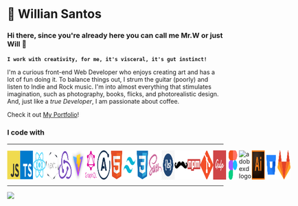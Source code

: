 # 👾 Willian Santos

### Hi there, since you're already here you can call me Mr.W or just Will 👋

**`I work with creativity, for me, it's visceral, it's gut instinct!`**

I'm a curious front-end Web Developer who enjoys creating art and has a lot of fun doing it. To balance things out, I strum the guitar (poorly) and listen to Indie and Rock music. I'm into almost everything that stimulates imagination, such as photography, books, flicks, and photorealistic design. And, just like a _true Developer_, I am passionate about coffee.

Check it out [My Portfolio](https://mrwsantos.github.io/mrwsantos.io/)!

### I code with

<hr/>
<p style="display: flex">
<img alt="js logo" title="js logo"  src="https://raw.githubusercontent.com/mrwsantos/mrwsantos/main/images/icon-js.svg" style="width: 30px"/>
<img alt="typescript logo" title="typescript logo" src="https://raw.githubusercontent.com/mrwsantos/mrwsantos/main/images/icon-ts.svg" style="width: 30px"/>
<img alt="react logo" title="react logo"  src="https://raw.githubusercontent.com/mrwsantos/mrwsantos/main/images/icon-react.svg" style="width: 30px"/>
 
<img alt="nextjs logo" title="nextjs logo"  src="https://raw.githubusercontent.com/mrwsantos/mrwsantos/main/images/icon-next.png" style="width: 30px"/>
<img alt="redux logo" title="redux logo"  src="https://raw.githubusercontent.com/mrwsantos/mrwsantos/main/images/icon-redux.svg" style="width: 30px"/>
  <img alt="vite logo" title="vite logo"  src="https://raw.githubusercontent.com/mrwsantos/mrwsantos/main/images/icon-vite.png" style="width: 30px"/> 
     <img alt="graphql logo" title="graphql logo"  src="https://raw.githubusercontent.com/mrwsantos/mrwsantos/main/images/icon-graphql.png" style="width: 30px"/>
  <img alt="apollo logo" title="apollo logo"  src="https://raw.githubusercontent.com/mrwsantos/mrwsantos/main/images/icon-apollo.png" style="width: 30px"/>
  <img alt="html logo" title="html logo"  src="https://raw.githubusercontent.com/mrwsantos/mrwsantos/main/images/icon-html.svg" style="width: 30px"/>
 <img alt="tailwind logo" title="tailwind logo" src="https://raw.githubusercontent.com/mrwsantos/mrwsantos/main/images/icon-tailwind.png" style="width: 30px" />
<img alt="css3 logo" title="css logo"  src="https://raw.githubusercontent.com/mrwsantos/mrwsantos/main/images/icon-css.svg" style="width: 30px"/>
  <img alt="sass logo" title="sass logo"  src="https://raw.githubusercontent.com/mrwsantos/mrwsantos/main/images/icon-sass.svg" style="width: 30px"/>
  <img alt="less logo" title="less logo" src="https://raw.githubusercontent.com/mrwsantos/mrwsantos/main/images/icon-less.png" style="width: 30px"/>
  <img alt="handlebars logo" title="handlebars logo"  src="https://raw.githubusercontent.com/mrwsantos/mrwsantos/main/images/icon-handlebars.svg" style="width: 30px"/>
  <img alt="npm logo" title="npm logo"  src="https://raw.githubusercontent.com/mrwsantos/mrwsantos/main/images/icon-npm.svg" style="width: 30px"/>
  <img alt="git logo" title="git logo"  src="https://raw.githubusercontent.com/mrwsantos/mrwsantos/main/images/icon-git.svg" style="width: 30px"/>
   <img alt="gulp logo" title="gulp logo"  src="https://raw.githubusercontent.com/mrwsantos/mrwsantos/main/images/icon-gulp.png" style="width: 30px"/>  
    <img alt="figma logo" title="figma logo"  src="https://raw.githubusercontent.com/mrwsantos/mrwsantos/main/images/icon-figma.svg" style="width: 30px"/>
    <img alt="adobexd logo" title="adobexd logo"  src="https://img.freepik.com/icones-gratis/experiencia_318-452404.jpg" style="width: 30px"/>
    <img alt="illustrator Ai logo" title="illustrator Ai logo"  src="https://github.com/mrwsantos/mrwsantos/blob/main/images/icon-ai.png" style="width: 30px"/>  
    <img alt="bitbucket logo" title="bitbucket logo"  src="https://github.com/mrwsantos/mrwsantos/blob/main/images/icon-bibucket.svg" style="width: 30px"/>
    <img alt="gitlab logo" title="gitlab logo"  src="https://github.com/mrwsantos/mrwsantos/blob/main/images/icon-gitlab.png" style="width: 30px"/>
  </p>
  <hr/>
<img src="https://github-readme-stats.vercel.app/api?username=mrwsantos&show_icons=true&theme=nord"/>
<!--
**mrwsantos/mrwsantos** is a ✨ _special_ ✨ repository because its `README.md` (this file) appears on your GitHub profile.

Here are some ideas to get you started:

- 🔭 I’m currently working on ...
- 🌱 I’m currently learning ...
- 👯 I’m looking to collaborate on ...
- 🤔 I’m looking for help with ...
- 💬 Ask me about ...
- 📫 How to reach me: ...
- 😄 Pronouns: ...
- ⚡ Fun fact: ...
  -->
